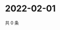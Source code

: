 # 2022-02-01

共 0 条

<!-- BEGIN WEIBO -->
<!-- 最后更新时间 Tue Feb 01 2022 06:10:31 GMT+0800 (China Standard Time) -->

<!-- END WEIBO -->
